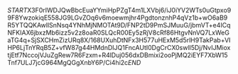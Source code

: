 $START$X3F0rIWDJQwBbcEuaYYmiHpPZgT4m1LXVbj6/iJ0iYV2WTs0uGtpxo99F8YwzokiqE558JG9LGvZOq6v6moewmjhr4PgdtonznhP4qVz1b+wO6aB9R5YTQQKAwIlSnNsq4YNhMjNMOTAt9D/FNP2tD9PmSJMuuG/jbmVT+e4ICqNFKIAX6jbxzMb6izz5v2z8oaR0SLQcR00Ey5zRjV8cRf86HtgvNnVQ7LxWeGaTG4q+SjSXCHmZizURq8X/168UXuhDtNFx3H577uHExM5d5rlH9TakPab+VIHP6LjTnYRqB5Z+vfW87g44HMdnDIJQ1FncAUtI0DgCrCX0swlI5Dj/NvIJMioxtjEtf7NccojVJuZgRew7R6Fzxm+R4lDuj056dxDBmixi2ooPjMQ2iEYF7XbW15Tnf7ULJ7jcG964MgQGgXnbY6P/Ci4hi2c$END$